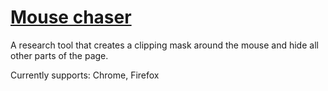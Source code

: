 # [Mouse chaser](https://openuserjs.org/scripts/cherylqian/Mouse_chaser)
A research tool that creates a clipping mask around the mouse and hide all other parts of the page.

Currently supports:
Chrome, Firefox

